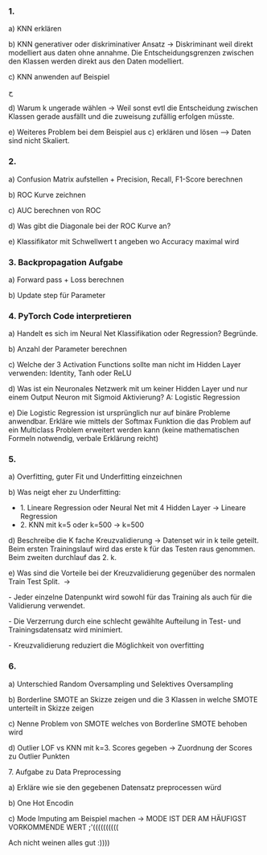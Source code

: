 ### 1\.

a) KNN erklären

b) KNN generativer oder diskriminativer Ansatz -> Diskriminant weil direkt modelliert aus daten ohne annahme. Die Entscheidungsgrenzen zwischen den Klassen werden direkt aus den Daten modelliert.

c) KNN anwenden auf Beispiel

ح

d) Warum k ungerade wählen -> Weil sonst evtl die Entscheidung zwischen Klassen gerade ausfällt und die zuweisung zufällig erfolgen müsste.

e) Weiteres Problem bei dem Beispiel aus c) erklären und lösen --> Daten sind nicht Skaliert.

### 2\.

a) Confusion Matrix aufstellen + Precision, Recall, F1-Score berechnen

b) ROC Kurve zeichnen

c) AUC berechnen von ROC

d) Was gibt die Diagonale bei der ROC Kurve an?

e) Klassifikator mit Schwellwert t angeben wo Accuracy maximal wird

### 3\. Backpropagation Aufgabe

a) Forward pass + Loss berechnen

b) Update step für Parameter

### 4\. PyTorch Code interpretieren

a) Handelt es sich im Neural Net Klassifikation oder Regression? Begründe.

b) Anzahl der Parameter berechnen

c) Welche der 3 Activation Functions sollte man nicht im Hidden Layer verwenden: Identity, Tanh oder ReLU

d) Was ist ein Neuronales Netzwerk mit um keiner Hidden Layer und nur einem Output Neuron mit Sigmoid Aktivierung? A: Logistic Regression

e) Die Logistic Regression ist ursprünglich nur auf binäre Probleme anwendbar. Erkläre wie mittels der Softmax Funktion die das Problem auf ein Multiclass Problem erweitert werden kann (keine mathematischen Formeln notwendig, verbale Erklärung reicht)

### 5\.

a) Overfitting, guter Fit und Underfitting einzeichnen

b) Was neigt eher zu Underfitting:

* 1\. Lineare Regression oder Neural Net mit 4 Hidden Layer -> Lineare Regression
* 2\. KNN mit k=5 oder k=500 -> k=500

d) Beschreibe die K fache Kreuzvalidierung -> Datenset wir in k teile geteilt. Beim ersten Trainingslauf wird das erste k für das Testen raus genommen. Beim zweiten durchlauf das 2. k.

e) Was sind die Vorteile bei der Kreuzvalidierung gegenüber des normalen Train Test Split.  ->

\- Jeder einzelne Datenpunkt wird sowohl für das Training als auch für die Validierung verwendet.

\- Die Verzerrung durch eine schlecht gewählte Aufteilung in Test- und Trainingsdatensatz wird minimiert.

\- Kreuzvalidierung reduziert die Möglichkeit von overfitting

### 6\.

a) Unterschied Random Oversampling und Selektives Oversampling

b) Borderline SMOTE an Skizze zeigen und die 3 Klassen in welche SMOTE unterteilt in Skizze zeigen

c) Nenne Problem von SMOTE welches von Borderline SMOTE behoben wird

d) Outlier LOF vs KNN mit k=3. Scores gegeben -> Zuordnung der Scores zu Outlier Punkten

7\. Aufgabe zu Data Preprocessing

a) Erkläre wie sie den gegebenen Datensatz preprocessen würd

b) One Hot Encodin

c) Mode Imputing am Beispiel machen -> MODE IST DER AM HÄUFIGST VORKOMMENDE WERT ;'((((((((((

Ach nicht weinen alles gut :))))